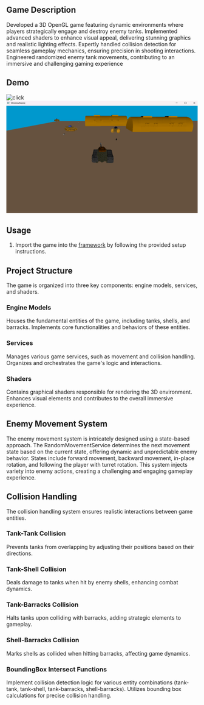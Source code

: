 ## Game Description

Developed a 3D OpenGL game featuring dynamic environments where players strategically engage and destroy enemy tanks. Implemented advanced shaders to enhance visual appeal, delivering stunning graphics and realistic lighting effects. Expertly handled collision detection for seamless gameplay mechanics, ensuring precision in shooting interactions. Engineered randomized enemy tank movements, contributing to an immersive and challenging gaming experience

## Demo

<img src="[link_to_demo_image](https://drive.google.com/file/d/1CUunwLbtLbhHwHhcJ_2zq2pMMlELkiV6/view?usp=sharing)" alt="click">

<img src="https://github.com/OctavianMihaila/Tanks3D/blob/master/p3.png?raw=true" alt="Tank Warfare">

## Usage

1. Import the game into the [framework](https://ocw.cs.pub.ro/courses/egc/setup-framework) by following the provided setup instructions.

## Project Structure

The game is organized into three key components: engine models, services, and shaders.

### Engine Models

Houses the fundamental entities of the game, including tanks, shells, and barracks. Implements core functionalities and behaviors of these entities.

### Services

Manages various game services, such as movement and collision handling. Organizes and orchestrates the game's logic and interactions.

### Shaders

Contains graphical shaders responsible for rendering the 3D environment. Enhances visual elements and contributes to the overall immersive experience.

## Enemy Movement System

The enemy movement system is intricately designed using a state-based approach. The RandomMovementService determines the next movement state based on the current state, offering dynamic and unpredictable enemy behavior. States include forward movement, backward movement, in-place rotation, and following the player with turret rotation. This system injects variety into enemy actions, creating a challenging and engaging gameplay experience.

## Collision Handling

The collision handling system ensures realistic interactions between game entities.

### Tank-Tank Collision

Prevents tanks from overlapping by adjusting their positions based on their directions.

### Tank-Shell Collision

Deals damage to tanks when hit by enemy shells, enhancing combat dynamics.

### Tank-Barracks Collision

Halts tanks upon colliding with barracks, adding strategic elements to gameplay.

### Shell-Barracks Collision

Marks shells as collided when hitting barracks, affecting game dynamics.

### BoundingBox Intersect Functions

Implement collision detection logic for various entity combinations (tank-tank, tank-shell, tank-barracks, shell-barracks). Utilizes bounding box calculations for precise collision handling.
